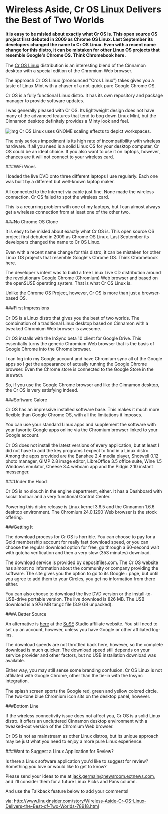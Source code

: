 Wireless Aside, Cr OS Linux Delivers the Best of Two Worlds
===========================================================

**It is easy to be misled about exactly what Cr OS is. This open source OS project first debuted in 2009 as Chrome OS Linux. Last September its developers changed the name to Cr OS Linux. Even with a recent name change for this distro, it can be mistaken for other Linux OS projects that resemble Google's Chrome OS. Think Chromebook here.**

The [Cr OS Linux][1] distribution is an interesting blend of the Cinnamon desktop with a special edition of the Chromium Web browser.

The approach Cr OS Linux (pronounced "Cros Linux") takes gives you a taste of Linux Mint with a chaser of a not-quick pure Google Chrome OS.

Cr OS is a fully functional Linux distro. It has its own repository and package manager to provide software updates.

I was generally pleased with Cr OS. Its lightweight design does not have many of the advanced features that tend to bog down Linux Mint, but the Cinnamon desktop definitely provides a Minty look and feel.

![img](http://www.linuxinsider.com/images/article_images/78918_620x200.jpg "Cr OS Linux workspaces.") 
Cr OS Linux uses GNOME scaling effects to depict workspaces.

The only serious impediment is its high rate of incompatibility with wireless hardware. If all you need is a solid Linux OS for your desktop computer, Cr OS could be an ideal choice. If you also want to use it on laptops, however, chances are it will not connect to your wireless card.

###WiFi Woes

I loaded the live DVD onto three different laptops I use regularly. Each one was built by a different but well-known laptop maker.

All connected to the Internet via cable just fine. None made the wireless connection. Cr OS failed to spot the wireless card.

This is a recurring problem with one of my laptops, but I can almost always get a wireless connection from at least one of the other two.

###No Chrome OS Clone

It is easy to be misled about exactly what Cr OS is. This open source OS project first debuted in 2009 as Chrome OS Linux. Last September its developers changed the name to Cr OS Linux.

Even with a recent name change for this distro, it can be mistaken for other Linux OS projects that resemble Google's Chrome OS. Think Chromebook here.

The developer's intent was to build a free Linux Live CD distribution around the revolutionary Google Chrome (Chromium) Web browser and based on the openSUSE operating system. That is what Cr OS Linux is.

Unlike the Chrome OS Project, however, Cr OS is more than just a browser-based OS.

###First Impressions

Cr OS is a Linux distro that gives you the best of two worlds. The combination of a traditional Linux desktop based on Cinnamon with a tweaked Chromium Web browser is awesome.

Cr OS installs with the InSync beta 10 client for Google Drive. This essentially turns the generic Chromium Web browser that is the basis of Google Chrome into the Chrome browser.

I can log into my Google account and have Chromium sync all of the Google apps so I get the appearance of actually running the Google Chrome browser. Even the Chrome store is connected to the Google Store in the browser.

So, if you use the Google Chrome browser and like the Cinnamon desktop, the Cr OS is very satisfying indeed.

###Software Galore

Cr OS has an impressive installed software base. This makes it much more flexible than Google Chrome OS, with all the limitations it imposes.

You can use your standard Linux apps and supplement the software with your favorite Google apps online via the Chromium browser linked to your Google account.

Cr OS does not install the latest versions of every application, but at least I did not have to add the key programs I expect to find in a Linux distro. Among the apps provided are the Banshee 2.4 media player, Shotwell 0.12 photo manager, GIMP 2.8 image editor, LibreOffice 3.5 office suite, Wine 1.5 Windows emulator, Cheese 3.4 webcam app and the Pidgin 2.10 instant messenger.

###Under the Hood

Cr OS is no slouch in the engine department, either. It has a Dashboard with social toolbar and a very functional Control Center.

Powering this distro release is Linux kernel 3.6.5 and the Cinnamon 1.6.6 desktop environment. The Chromium 24.0.1290 Web browser is the stock offering.

###Getting It

The download process for Cr OS is horrible. You can choose to pay for a Gold membership account for really fast download speed, or you can choose the regular download option for free, go through a 60-second wait with gotcha verification and then a very slow (353 minutes) download.

The download service is provided by depositfiles.com. The Cr OS website has almost no information about the community or company providing the software. The site gives you the option to go to its Google+ page, but until you agree to add them to your Circles, you get no information from there either.

You can also choose to download the live DVD version or the install-to-USB-drive portable version. The live download is 826 MB. The USB download is a 976 MB tar.gz file (3.9 GB unpacked).

###A Better Source

An alternative is [here][2] at the [SuSE][3] Studio affiliate website. You still need to set up an account, however, unless you have Google or other affiliated log-ins.

The download speeds are not throttled back here, however, so the complete download is much quicker. The download speed still depends on your service provider and other factors, but no USB installation download was available.

Either way, you may still sense some branding confusion. Cr OS Linux is not affiliated with Google Chrome, other than the tie-in with the Insync integration.

The splash screen sports the Google red, green and yellow colored circle. The two-tone blue Chromium icon sits on the desktop panel, however.

###Bottom Line

If the wireless connectivity issue does not affect you, Cr OS is a solid Linux distro. It offers an uncluttered Cinnamon desktop environment with a tweaked-out version of the Chromium Web browser.

Cr OS is not as mainstream as other Linux distros, but its unique approach may be just what you need to enjoy a more pure Linux experience.

###Want to Suggest a Linux Application for Review?

Is there a Linux software application you'd like to suggest for review? Something you love or would like to get to know?

Please send your ideas to me at jack.germain@newsroom.ectnews.com, and I'll consider them for a future Linux Picks and Pans column.

And use the Talkback feature below to add your comments!

[1]:http://getchrome.eu/
[2]:https://susestudio.com/a/jMOVxa/cr-os-linux
[3]:http://www.novell.com/linux

via: http://www.linuxinsider.com/story/Wireless-Aside-Cr-OS-Linux-Delivers-the-Best-of-Two-Worlds-78918.html
